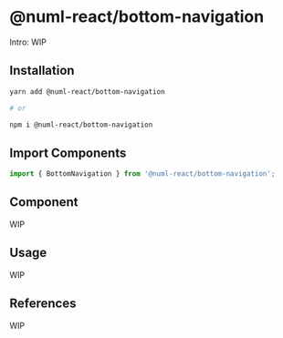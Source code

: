 # @numl-react/bottom-navigation

Intro: WIP

## Installation

```sh
yarn add @numl-react/bottom-navigation

# or

npm i @numl-react/bottom-navigation
```

## Import Components

```jsx
import { BottomNavigation } from '@numl-react/bottom-navigation';
```

## Component

WIP

## Usage

WIP

## References

WIP
